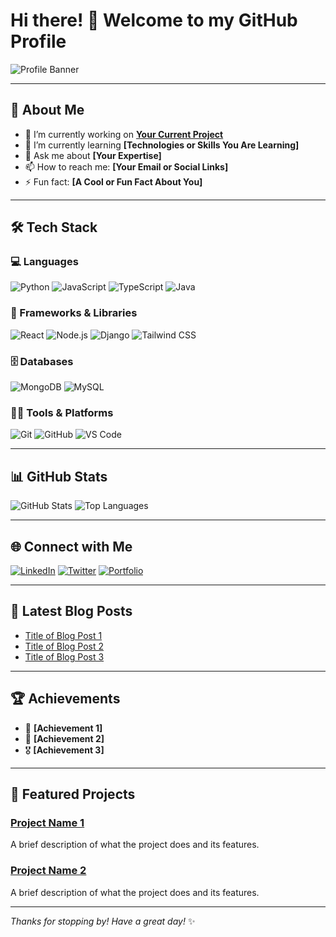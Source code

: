 # Hi there! 👋 Welcome to my GitHub Profile

![Profile Banner](https://via.placeholder.com/1200x400?text=Your+Awesome+Banner+Here)

---

## 🌟 About Me

- 🔭 I’m currently working on **[Your Current Project](#)**
- 🌱 I’m currently learning **[Technologies or Skills You Are Learning]**
- 💬 Ask me about **[Your Expertise]**
- 📫 How to reach me: **[Your Email or Social Links]**
- ⚡ Fun fact: **[A Cool or Fun Fact About You]**

---

## 🛠️ Tech Stack

### 💻 Languages
![Python](https://img.shields.io/badge/-Python-3776AB?logo=python&logoColor=white)
![JavaScript](https://img.shields.io/badge/-JavaScript-F7DF1E?logo=javascript&logoColor=black)
![TypeScript](https://img.shields.io/badge/-TypeScript-007ACC?logo=typescript&logoColor=white)
![Java](https://img.shields.io/badge/-Java-007396?logo=java&logoColor=white)

### 🚀 Frameworks & Libraries
![React](https://img.shields.io/badge/-React-61DAFB?logo=react&logoColor=black)
![Node.js](https://img.shields.io/badge/-Node.js-339933?logo=node.js&logoColor=white)
![Django](https://img.shields.io/badge/-Django-092E20?logo=django&logoColor=white)
![Tailwind CSS](https://img.shields.io/badge/-TailwindCSS-38B2AC?logo=tailwind-css&logoColor=white)

### 🗄️ Databases
![MongoDB](https://img.shields.io/badge/-MongoDB-47A248?logo=mongodb&logoColor=white)
![MySQL](https://img.shields.io/badge/-MySQL-4479A1?logo=mysql&logoColor=white)

### 🧑‍💻 Tools & Platforms
![Git](https://img.shields.io/badge/-Git-F05032?logo=git&logoColor=white)
![GitHub](https://img.shields.io/badge/-GitHub-181717?logo=github&logoColor=white)
![VS Code](https://img.shields.io/badge/-VS%20Code-007ACC?logo=visual-studio-code&logoColor=white)

---

## 📊 GitHub Stats

![GitHub Stats](https://github-readme-stats.vercel.app/api?username=YourUsername&show_icons=true&theme=radical)
![Top Languages](https://github-readme-stats.vercel.app/api/top-langs/?username=YourUsername&layout=compact&theme=radical)

---

## 🌐 Connect with Me

[![LinkedIn](https://img.shields.io/badge/-LinkedIn-0077B5?logo=linkedin&logoColor=white)](https://linkedin.com/in/YourProfile)
[![Twitter](https://img.shields.io/badge/-Twitter-1DA1F2?logo=twitter&logoColor=white)](https://twitter.com/YourProfile)
[![Portfolio](https://img.shields.io/badge/-Portfolio-000000?logo=vercel&logoColor=white)](https://yourportfolio.com)

---

## 📝 Latest Blog Posts

- [Title of Blog Post 1](#)
- [Title of Blog Post 2](#)
- [Title of Blog Post 3](#)

---

## 🏆 Achievements

- 🥇 **[Achievement 1]**
- 🏅 **[Achievement 2]**
- 🎖️ **[Achievement 3]**

---

## 📂 Featured Projects

### [Project Name 1](https://github.com/YourUsername/YourProject1)
A brief description of what the project does and its features.

### [Project Name 2](https://github.com/YourUsername/YourProject2)
A brief description of what the project does and its features.

---

_Thanks for stopping by! Have a great day!_ ✨
